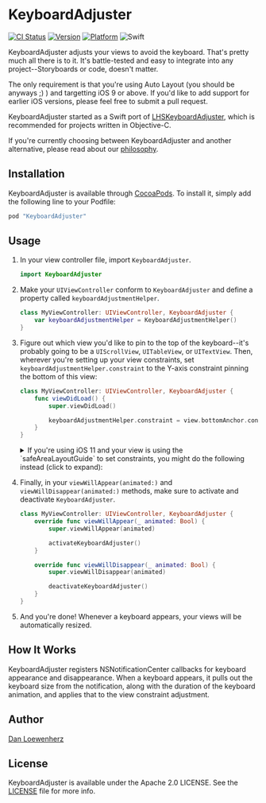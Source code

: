 # KeyboardAdjuster

[![CI Status](http://img.shields.io/travis/lionheart/KeyboardAdjuster.svg?style=flat)](https://travis-ci.org/lionheart/KeyboardAdjuster)
[![Version](https://img.shields.io/cocoapods/v/KeyboardAdjuster.svg?style=flat)](http://cocoapods.org/pods/KeyboardAdjuster)
[![Platform](https://img.shields.io/cocoapods/p/KeyboardAdjuster.svg?style=flat)](http://cocoapods.org/pods/KeyboardAdjuster)
![Swift](http://img.shields.io/badge/swift-4-blue.svg?style=flat)

KeyboardAdjuster adjusts your views to avoid the keyboard. That's pretty much all there is to it. It's battle-tested and easy to integrate into any project--Storyboards or code, doesn't matter.

The only requirement is that you're using Auto Layout (you should be anyways ;) ) and targetting iOS 9 or above. If you'd like to add support for earlier iOS versions, please feel free to submit a pull request.

KeyboardAdjuster started as a Swift port of [LHSKeyboardAdjuster](https://github.com/lionheart/LHSKeyboardAdjusting), which is recommended for projects written in Objective-C.

If you're currently choosing between KeyboardAdjuster and another alternative, please read about our [philosophy](https://gist.github.com/dlo/86208878ff976261fa16).

## Installation

KeyboardAdjuster is available through [CocoaPods](http://cocoapods.org). To install it, simply add the following line to your Podfile:

```ruby
pod "KeyboardAdjuster"
```

## Usage

1. In your view controller file, import `KeyboardAdjuster`.

   ```swift
   import KeyboardAdjuster
   ```

2. Make your `UIViewController` conform to `KeyboardAdjuster` and define a property called `keyboardAdjustmentHelper`.

   ```swift
   class MyViewController: UIViewController, KeyboardAdjuster {
       var keyboardAdjustmentHelper = KeyboardAdjustmentHelper()
   }
   ```

2. Figure out which view you'd like to pin to the top of the keyboard--it's probably going to be a `UIScrollView`, `UITableView`, or `UITextView`. Then, wherever you're setting up your view constraints, set `keyboardAdjustmentHelper.constraint` to the Y-axis constraint pinning the bottom of this view:

   ```swift
   class MyViewController: UIViewController, KeyboardAdjuster {
       func viewDidLoad() {
           super.viewDidLoad()

           keyboardAdjustmentHelper.constraint = view.bottomAnchor.constraintEqualToAnchor(scrollView.bottomAnchor)
       }
   }
   ```

   <details>
     <summary>If you're using iOS 11 and your view is using the `safeAreaLayoutGuide` to set constraints, you might do the following instead (click to expand):</summary>

     ```swift
     class MyViewController: UIViewController, KeyboardAdjuster {
         func viewDidLoad() {
             super.viewDidLoad()

             if #available(iOS 11, *) {
                 keyboardAdjustmentHelper.constraint = view.safeAreaLayoutGuide.bottomAnchor.constraintEqualToAnchor(scrollView.bottomAnchor)
             } else {
                 keyboardAdjustmentHelper.constraint = view.bottomAnchor.constraintEqualToAnchor(scrollView.bottomAnchor)
             }
         }
     }
     ```
   </details>

3. Finally, in your `viewWillAppear(animated:)` and `viewWillDisappear(animated:)` methods, make sure to activate and deactivate `KeyboardAdjuster`.

   ```swift
   class MyViewController: UIViewController, KeyboardAdjuster {
       override func viewWillAppear(_ animated: Bool) {
           super.viewWillAppear(animated)

           activateKeyboardAdjuster()
       }

       override func viewWillDisappear(_ animated: Bool) {
           super.viewWillDisappear(animated)

           deactivateKeyboardAdjuster()
       }
   }
   ```

4. And you're done! Whenever a keyboard appears, your views will be automatically resized.

## How It Works

KeyboardAdjuster registers NSNotificationCenter callbacks for keyboard appearance and disappearance. When a keyboard appears, it pulls out the keyboard size from the notification, along with the duration of the keyboard animation, and applies that to the view constraint adjustment.

## Author

[Dan Loewenherz](https://github.com/dlo)

## License

KeyboardAdjuster is available under the Apache 2.0 LICENSE. See the [LICENSE](LICENSE) file for more info.
